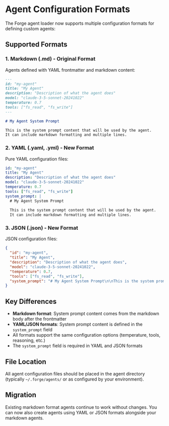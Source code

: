 # Agent Configuration Formats

The Forge agent loader now supports multiple configuration formats for defining custom agents:

## Supported Formats

### 1. Markdown (.md) - Original Format
Agents defined with YAML frontmatter and markdown content:

```markdown
---
id: "my-agent"
title: "My Agent"
description: "Description of what the agent does"
model: "claude-3-5-sonnet-20241022"
temperature: 0.7
tools: ["fs_read", "fs_write"]
---

# My Agent System Prompt

This is the system prompt content that will be used by the agent.
It can include markdown formatting and multiple lines.
```

### 2. YAML (.yaml, .yml) - New Format
Pure YAML configuration files:

```yaml
id: "my-agent"
title: "My Agent"
description: "Description of what the agent does"
model: "claude-3-5-sonnet-20241022"
temperature: 0.7
tools: ["fs_read", "fs_write"]
system_prompt: |
  # My Agent System Prompt
  
  This is the system prompt content that will be used by the agent.
  It can include markdown formatting and multiple lines.
```

### 3. JSON (.json) - New Format
JSON configuration files:

```json
{
  "id": "my-agent",
  "title": "My Agent", 
  "description": "Description of what the agent does",
  "model": "claude-3-5-sonnet-20241022",
  "temperature": 0.7,
  "tools": ["fs_read", "fs_write"],
  "system_prompt": "# My Agent System Prompt\n\nThis is the system prompt content that will be used by the agent.\nIt can include markdown formatting and multiple lines."
}
```

## Key Differences

- **Markdown format**: System prompt content comes from the markdown body after the frontmatter
- **YAML/JSON formats**: System prompt content is defined in the `system_prompt` field
- All formats support the same configuration options (temperature, tools, reasoning, etc.)
- The `system_prompt` field is required in YAML and JSON formats

## File Location

All agent configuration files should be placed in the agent directory (typically `~/.forge/agents/` or as configured by your environment).

## Migration

Existing markdown format agents continue to work without changes. You can now also create agents using YAML or JSON formats alongside your markdown agents.